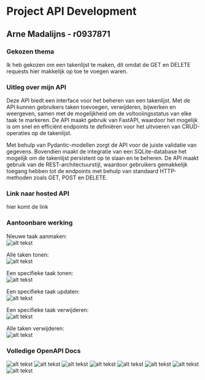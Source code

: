 # Project API Development
## Arne Madalijns - r0937871
### Gekozen thema
Ik heb gekozen om een takenlijst te maken, dit omdat de GET en DELETE requests hier makkelijk op toe te voegen waren.

### Uitleg over mijn API
Deze API biedt een interface voor het beheren van een takenlijst. Met de API kunnen gebruikers taken toevoegen, verwijderen, bijwerken en weergeven, samen met de mogelijkheid om de voltooiingsstatus van elke taak te markeren. De API maakt gebruik van FastAPI, waardoor het mogelijk is om snel en efficiënt endpoints te definiëren voor het uitvoeren van CRUD-operaties op de takenlijst.

Met behulp van Pydantic-modellen zorgt de API voor de juiste validatie van gegevens. Bovendien maakt de integratie van een SQLite-database het mogelijk om de takenlijst persistent op te slaan en te beheren. De API maakt gebruik van de REST-architectuurstijl, waardoor gebruikers gemakkelijk toegang hebben tot de endpoints met behulp van standaard HTTP-methoden zoals GET, POST en DELETE.

### Link naar hosted API
hier komt de link

### Aantoonbare werking

Nieuwe taak aanmaken:<br>
![alt tekst](images/createTask.png)

Alle taken tonen:<br>
![alt tekst](images/readTasks.png)

Een specifieke taak tonen:<br>
![alt tekst](images/readTask.png)

Een specifieke taak updaten:<br>
![alt tekst](images/updateTask.png)

Een specifieke taak verwijderen:<br>
![alt tekst](images/deleteTask.png)

Alle taken verwijderen:<br>
![alt tekst](images/deleteTasks.png)

### Volledige OpenAPI Docs
![alt tekst](images/docs/overzicht.png)
![alt tekst](images/docs/post.png)
![alt tekst](images/docs/get1.png)
![alt tekst](images/docs/put.png)
![alt tekst](images/docs/get2.png)
![alt tekst](images/docs/delete1.png)
![alt tekst](images/docs/delete2.png)
![alt tekst](images/docs/schemas.png)
